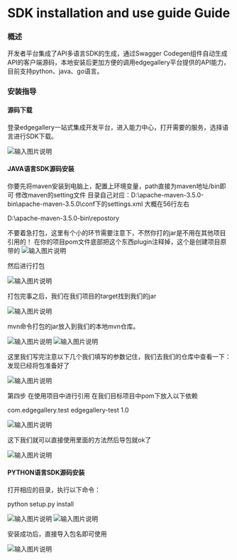 SDK installation and use guide Guide
============

### 概述

开发者平台集成了API多语言SDK的生成，通过Swagger Codegen组件自动生成API的客户端源码，本地安装后更加方便的调用edgegallery平台提供的API能力，目前支持python、java、go语言。


### 安装指导
#### 源码下载
 
 登录edgegallery一站式集成开发平台，进入能力中心，打开需要的服务，选择语言进行SDK下载。

![输入图片说明](https://images.gitee.com/uploads/images/2020/1215/184412_af3b54ee_7625288.png "屏幕截图.png")

#### JAVA语言SDK源码安装

你要先将maven安装到电脑上，配置上环境变量，path直接为maven地址/bin即可
修改maven的setting文件
目录自己对应：D:\apache-maven-3.5.0-bin\apache-maven-3.5.0\conf下的settings.xml
大概在56行左右
 <!-- 设置本地地址 -->
  <localRepository>D:\apache-maven-3.5.0-bin\repostory</localRepository>

不要着急打包，这里有个小的环节需要注意下，不然你打的jar是不用在其他项目引用的！
在你的项目pom文件底部把这个东西plugin注释掉，这个是创建项目原带的
![输入图片说明](https://images.gitee.com/uploads/images/2020/1215/184520_07df5a09_7625288.png "屏幕截图.png")

然后进行打包

![输入图片说明](https://images.gitee.com/uploads/images/2020/1215/184540_8bf0f0f1_7625288.png "屏幕截图.png")

打包完事之后，我们在我们项目的target找到我们的jar

![输入图片说明](https://images.gitee.com/uploads/images/2020/1215/184555_effdac74_7625288.png "屏幕截图.png")

mvn命令打包的jar放入到我们的本地mvn仓库。

![输入图片说明](https://images.gitee.com/uploads/images/2020/1215/184636_9e80e525_7625288.png "屏幕截图.png")
![输入图片说明](https://images.gitee.com/uploads/images/2020/1215/184717_f4f21403_7625288.png "屏幕截图.png")

这里我们写完注意以下几个我们填写的参数记住，我们去我们的仓库中查看一下：发现已经将包准备好了

![输入图片说明](https://images.gitee.com/uploads/images/2020/1215/184732_9a81c89e_7625288.png "屏幕截图.png")

第四步 在使用项目中进行引用
在我们目标项目中pom下放入以下依赖

<dependency>
   <groupId>com.edgegallery.test</groupId>
   <artifactId>edgegallery-test</artifactId>
   <version>1.0</version>
</dependency>

![输入图片说明](https://images.gitee.com/uploads/images/2020/1215/184931_603429e9_7625288.png "屏幕截图.png")

这下我们就可以直接使用里面的方法然后导包就ok了

![输入图片说明](https://images.gitee.com/uploads/images/2020/1215/184947_ec120e7b_7625288.png "屏幕截图.png")

#### PYTHON语言SDK源码安装

打开相应的目录，执行以下命令：

python setup.py install

![输入图片说明](https://images.gitee.com/uploads/images/2020/1215/185809_0440a8be_7625288.png "屏幕截图.png")
![输入图片说明](https://images.gitee.com/uploads/images/2020/1215/185836_d50b27ef_7625288.png "屏幕截图.png")

安装成功后，直接导入包名即可使用

![输入图片说明](https://images.gitee.com/uploads/images/2020/1215/190011_c58957d6_7625288.png "屏幕截图.png")



